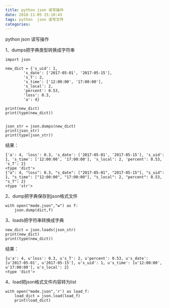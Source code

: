 ```yaml
---
title: python json 读写操作
date: 2018-11-05 15:10:43
tags: python  json 读写文件
categories: 
---
```


<!--more-->

<p>python json 读写操作</p>

<p>1、dumps把字典类型转换成字符串</p>

<pre class="has">
<code class="language-python">import json

new_dict = {'s_uid': 1,
        's_date': ['2017-05-01', '2017-05-15'],
        's_T': 2,
        's_time': ['12:00:00', '17:00:00'],
        's_local': 2,
        'percent': 0.53,
        'loss': 0.3,
        'a': 4}

print(new_dict)
print(type(new_dict))


json_str = json.dumps(new_dict)
print(json_str)
print(type(json_str))</code></pre>

<p>结果： </p>

<pre class="has">
<code class="language-python">{'a': 4, 'loss': 0.3, 's_date': ['2017-05-01', '2017-05-15'], 's_uid': 1, 's_time': ['12:00:00', '17:00:00'], 's_local': 2, 'percent': 0.53, 's_T': 2}
&lt;type 'dict'&gt;
{"a": 4, "loss": 0.3, "s_date": ["2017-05-01", "2017-05-15"], "s_uid": 1, "s_time": ["12:00:00", "17:00:00"], "s_local": 2, "percent": 0.53, "s_T": 2}
&lt;type 'str'&gt;</code></pre>

<p>2、dump把字典保存到json格式文件</p>

<pre class="has">
<code class="language-python">with open("mode.json","w") as f:
	json.dump(dict,f)</code></pre>

<p>3、loads把字符串转换成字典</p>

<pre class="has">
<code class="language-python">new_dict = json.loads(json_str)
print(new_dict)
print(type(new_dict))</code></pre>

<p>结果： </p>

<pre class="has">
<code class="language-python">{u'a': 4, u'loss': 0.3, u's_T': 2, u'percent': 0.53, u's_date': [u'2017-05-01', u'2017-05-15'], u's_uid': 1, u's_time': [u'12:00:00', u'17:00:00'], u's_local': 2}
&lt;type 'dict'&gt;</code></pre>

<p>4、load把json格式文件内容转为list</p>

<pre class="has">
<code class="language-python">with open("mode.json",'r') as load_f:
    load_dict = json.load(load_f)
    print(load_dict)
</code></pre>

<p> </p>